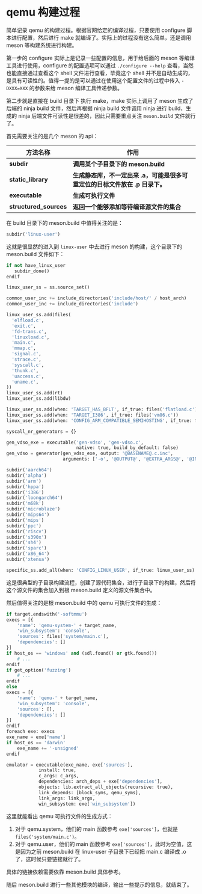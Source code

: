 # qemu 构建过程

简单记录 qemu 的构建过程。根据官网给定的编译过程，只要使用 configure 脚本进行配置，然后进行 make 就编译了。实际上的过程没有这么简单，还是调用 meson 等构建系统进行构建。

第一步的 configure 实际上是记录一些配置的信息，用于给后面的 meson 等编译工具进行使用，configure 的配置选项可以通过 `./configure --help` 查看，当然也能直接通过查看这个 shell 文件进行查看，毕竟这个 shell 并不是自动生成的，是具有可读性的。值得一提的是可以通过在使用这个配置文件的过程中传入 `-DXXX=XXX` 的参数来给 meson 编译工具传递参数。

第二步就是直接在 build 目录下 执行 make，make 实际上调用了 meson 生成了后端的 ninja build 文件，然后再根据 ninja build 文件调用 ninja 进行 build，生成的 ninja 后端文件可读性是很差的，因此只需要重点关注 `meson.build` 文件就行了。

首先需要关注的是几个 meson 的 api：

| **方法名称**  | **作用**  |
|--- |--- |
| **subdir**  | **调用某个子目录下的 meson.build**  |
| **static_library**  | **生成静态库，不一定出来 .a，可能是很多可重定位的目标文件放在 .p 目录下。**  |
| **executable**  | **生成可执行文件**  |
| **structured_sources**  | **返回一个能够添加等待编译源文件的集合**  |

在 build 目录下的 meson.build 中值得关注的是：

```python
subdir('linux-user')
```

这就是很显然的进入到 `linux-user` 中去进行 meson 的构建，这个目录下的 meson.build 文件如下：

```python
if not have_linux_user
   subdir_done()
endif

linux_user_ss = ss.source_set()

common_user_inc += include_directories('include/host/' / host_arch)
common_user_inc += include_directories('include')

linux_user_ss.add(files(
  'elfload.c',
  'exit.c',
  'fd-trans.c',
  'linuxload.c',
  'main.c',
  'mmap.c',
  'signal.c',
  'strace.c',
  'syscall.c',
  'thunk.c',
  'uaccess.c',
  'uname.c',
))
linux_user_ss.add(rt)
linux_user_ss.add(libdw)

linux_user_ss.add(when: 'TARGET_HAS_BFLT', if_true: files('flatload.c'))
linux_user_ss.add(when: 'TARGET_I386', if_true: files('vm86.c'))
linux_user_ss.add(when: 'CONFIG_ARM_COMPATIBLE_SEMIHOSTING', if_true: files('semihost.c'))

syscall_nr_generators = {}

gen_vdso_exe = executable('gen-vdso', 'gen-vdso.c',
                          native: true, build_by_default: false)
gen_vdso = generator(gen_vdso_exe, output: '@BASENAME@.c.inc',
                     arguments: ['-o', '@OUTPUT@', '@EXTRA_ARGS@', '@INPUT@'])

subdir('aarch64')
subdir('alpha')
subdir('arm')
subdir('hppa')
subdir('i386')
subdir('loongarch64')
subdir('m68k')
subdir('microblaze')
subdir('mips64')
subdir('mips')
subdir('ppc')
subdir('riscv')
subdir('s390x')
subdir('sh4')
subdir('sparc')
subdir('x86_64')
subdir('xtensa')

specific_ss.add_all(when: 'CONFIG_LINUX_USER', if_true: linux_user_ss)

```

这是很典型的子目录构建流程，创建了源代码集合，进行子目录下的构建，然后将这个源文件的集合加入到根 meson.build 定义的源文件集合中。

然后值得关注的是根 meson.build 中的 qemu 可执行文件的生成：

```python
if target.endswith('-softmmu')
execs = [{
    'name': 'qemu-system-' + target_name,
    'win_subsystem': 'console',
    'sources': files('system/main.c'),
    'dependencies': []
}]
if host_os == 'windows' and (sdl.found() or gtk.found())
    # ...
endif
if get_option('fuzzing')
    # ...
endif
else
execs = [{
    'name': 'qemu-' + target_name,
    'win_subsystem': 'console',
    'sources': [],
    'dependencies': []
}]
endif
foreach exe: execs
exe_name = exe['name']
if host_os == 'darwin'
    exe_name += '-unsigned'
endif

emulator = executable(exe_name, exe['sources'],
            install: true,
            c_args: c_args,
            dependencies: arch_deps + exe['dependencies'],
            objects: lib.extract_all_objects(recursive: true),
            link_depends: [block_syms, qemu_syms],
            link_args: link_args,
            win_subsystem: exe['win_subsystem'])

```

这里就能看出 qemu 可执行文件的生成方式：

1. 对于 qemu.system，他们的 main 函数参考 `exe['sources']`，也就是 `files('system/main.c')`。
2. 对于 qemu.user，他们的 main 函数参考 `exe['sources']`，此时为空值，这是因为之前 meson.build 在 linux-user 子目录下已经把 main.c 编译成 .o 了，这时候只要链接就行了。

具体的链接依赖需要依靠 meson.build 具体参考。

随后 meson.build 进行一些其他模块的编译，输出一些提示的信息，就结束了。
